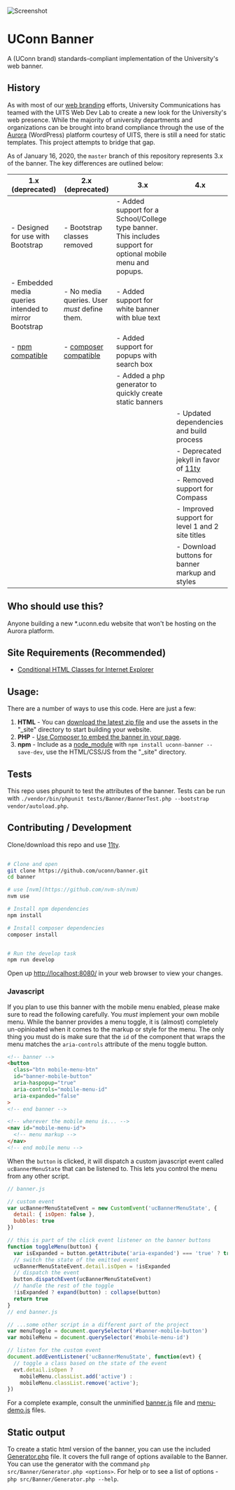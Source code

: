 ![Screenshot](http://brand.uconn.edu/wp-content/uploads/sites/1060/2015/01/web-page-content-align.jpg)


# UConn Banner
A (UConn brand) standards-compliant implementation of the University's web banner. 


## History
As with most of our [web branding](http://brand.uconn.edu/standards/web/) efforts, University Communications has teamed with the UITS Web Dev Lab to create a new look for the University's web presence. While the majority of university departments and organizations can be brought into brand compliance through the use of the [Aurora](http://aurora.uconn.edu/) (WordPress) platform courtesy of UITS, there is still a need for static templates. This project attempts to bridge that gap.

As of January 16, 2020, the `master` branch of this repository represents 3.x of the banner. The key differences are outlined below:


| 1.x (deprecated) | 2.x (deprecated) | 3.x | 4.x |
|---|---|---|---|
| - Designed for use with Bootstrap| - Bootstrap classes removed| - Added support for a School/College type banner. This includes support for optional mobile menu and popups.
| - Embedded media queries intended to mirror Bootstrap | - No media queries. User _must_ define them.| - Added support for white banner with blue text
| - [npm compatible](https://www.npmjs.com/package/uconn-banner) | - [composer compatible](https://packagist.org/packages/uconn/banner) | - Added support for popups with search box
| | | - Added a php generator to quickly create static banners
| | | | - Updated dependencies and build process
| | | | - Deprecated jekyll in favor of [11ty](https://11ty.dev)
| | | | - Removed support for Compass
| | | | - Improved support for level 1 and 2 site titles
| | | | - Download buttons for banner markup and styles


## Who should use this?
Anyone building a new *.uconn.edu website that won't be hosting on the Aurora platform. 

## Site Requirements (Recommended)

* [Conditional HTML Classes for Internet Explorer](http://www.paulirish.com/2008/conditional-stylesheets-vs-css-hacks-answer-neither/)


## Usage:
There are a number of ways to use this code. Here are just a few:

1. **HTML** - You can [download the latest zip file](https://github.com/uconn/banner/archive/master.zip) and use the assets in the "_site" directory to start building your website.
2. **PHP** - [Use Composer to embed the banner in your page](https://github.com/uconn/banner/wiki/Banner-rendering-with-PHP).
3. **npm** - Include as a [node_module](https://www.npmjs.com/package/uconn-banner) with `npm install uconn-banner --save-dev`, use the HTML/CSS/JS from the "_site" directory.

## Tests
This repo uses phpunit to test the attributes of the banner. Tests can be run with `./vendor/bin/phpunit tests/Banner/BannerTest.php --bootstrap vendor/autoload.php`.

## Contributing / Development

Clone/download this repo and use [11ty](http://11ty.dev/).

```bash
	
# Clone and open
git clone https://github.com/uconn/banner.git
cd banner

# use [nvm](https://github.com/nvm-sh/nvm)
nvm use

# Install npm dependencies
npm install

# Install composer dependencies
composer install


# Run the develop task
npm run develop
```
Open up [http://localhost:8080/](http://localhost:8080/) in your web browser to view your changes.

### Javascript
If you plan to use this banner with the mobile menu enabled, please make sure to read the following carefully. You _must_ implement your own mobile menu. While the banner provides a menu toggle, it is (almost) completely un-opinioated when it comes to the markup or style for the menu. The only thing you must do is make sure that the `id` of the component that wraps the menu matches the `aria-controls` attribute of the menu toggle button.

```html
<!-- banner -->
<button 
  class="btn mobile-menu-btn"
  id="banner-mobile-button"
  aria-haspopup="true"
  aria-controls="mobile-menu-id"
  aria-expanded="false"
>
<!-- end banner -->

<!-- wherever the mobile menu is... -->
<nav id="mobile-menu-id">
  <!-- menu markup -->
</nav>
<!-- end mobile menu -->
```

When the `button` is clicked, it will dispatch a custom javascript event called `ucBannerMenuState` that can be listened to. This lets you control the menu from any other script.

```js
// banner.js

// custom event 
var ucBannerMenuStateEvent = new CustomEvent('ucBannerMenuState', {
  detail: { isOpen: false },
  bubbles: true
})

// this is part of the click event listener on the banner buttons
function toggleMenu(button) {
  var isExpanded = button.getAttribute('aria-expanded') === 'true' ? true : false
  // switch the state of the emitted event
  ucBannerMenuStateEvent.detail.isOpen = !isExpanded
  // dispatch the event
  button.dispatchEvent(ucBannerMenuStateEvent)
  // handle the rest of the toggle
  !isExpanded ? expand(button) : collapse(button)
  return true
}
// end banner.js

// ...some other script in a different part of the project
var menuToggle = document.querySelector('#banner-mobile-button')
var mobileMenu = document.querySelector('#mobile-menu-id')

// listen for the custom event
document.addEventListener('ucBannerMenuState', function(evt) {
  // toggle a class based on the state of the event
  evt.detail.isOpen ? 
    mobileMenu.classList.add('active') : 
    mobileMenu.classList.remove('active');
})
```
For a complete example, consult the unminified [banner.js](js/banner.js) file and [menu-demo.js](js/menu-demo.js) files.

## Static output
To create a static html version of the banner, you can use the included [Generator.php](src/Banner/Generator.php) file. It covers the full range of options available to the Banner. You can use the generator with the command `php src/Banner/Generator.php <options>`. For help or to see a list of options - `php src/Banner/Generator.php --help`.